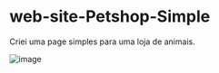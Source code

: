 # web-site-Petshop-Simple
Criei uma page simples para uma loja de animais. 


![image](https://user-images.githubusercontent.com/105504791/230768555-0bfc9d92-1e38-40a7-827d-c718a08175ae.png)

